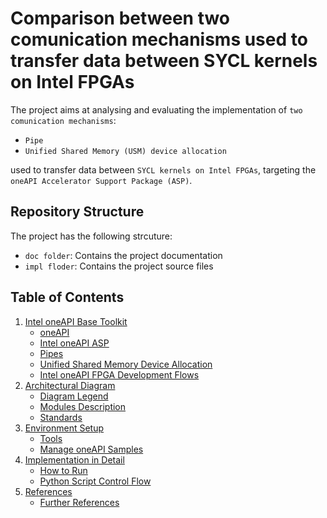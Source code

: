 # Comparison between two comunication mechanisms used to transfer data between SYCL kernels on Intel FPGAs
The project aims at analysing and evaluating the implementation of `two comunication mechanisms`:
* `Pipe`
* `Unified Shared Memory (USM) device allocation`

used to transfer data between `SYCL kernels on Intel FPGAs`, targeting the `oneAPI Accelerator Support Package (ASP)`.

## Repository Structure 
The project has the following strcuture:
* `doc folder`: Contains the project documentation
* `impl floder`: Contains the project source files

## Table of Contents
1. [Intel oneAPI Base Toolkit](doc/intel_oneAPI.md)
    * [oneAPI](doc/intel_oneAPI.md#ch_oneapi)
    * [Intel oneAPI ASP](doc/intel_oneAPI.md#ch_oneapi_asp)
    * [Pipes](doc/intel_oneAPI.md#ch_pipes)
    * [Unified Shared Memory Device Allocation](doc/intel_oneAPI.md#ch_usm)
    * [Intel oneAPI FPGA Development Flows](doc/intel_oneAPI.md#ch_fpga_flow)
1. [Architectural Diagram](doc/arch_diagram.md)
    * [Diagram Legend](doc/arch_diagram.md#ch_diagram_l)
    * [Modules Description](doc/arch_diagram.md#ch_modules)
    * [Standards](doc/arch_diagram.md#ch_standards)
1. [Environment Setup](doc/setup.md)
    * [Tools](doc/setup.md#ch_tools)
    * [Manage oneAPI Samples](doc/setup.md#ch_samples)
1. [Implementation in Detail](impl/README.md)
    * [How to Run](impl/README.md#ch_run)
    * [Python Script Control Flow](impl/README.md#ch_flow_control)
1. [References](doc/references.md)
    * [Further References](doc/references.md#fref)